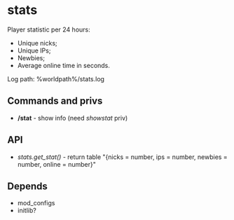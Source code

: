 # stats

Player statistic per 24 hours:

* Unique nicks;
* Unique IPs;
* Newbies;
* Average online time in seconds.

Log path: %worldpath%/stats.log

## Commands and privs

* **/stat** - show info (need *showstat* priv)

## API

* *stats.get_stat()* - return table "{nicks = number, ips = number, newbies = number, online = number}"

## Depends

* mod_configs
* initlib?
